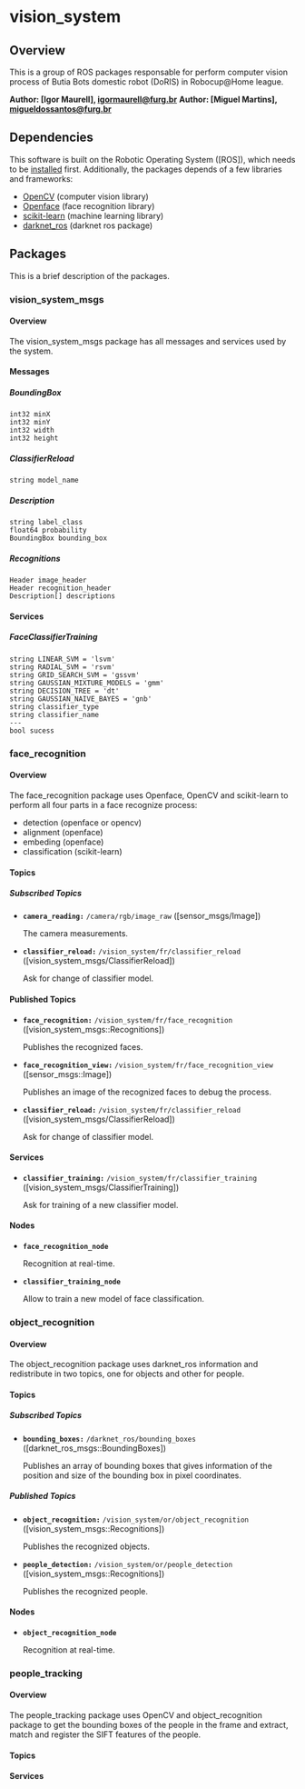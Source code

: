 # vision_system

## Overview
This is a group of ROS packages responsable for perform computer vision process of Butia Bots domestic robot (DoRIS) in Robocup@Home league. 

**Author: [Igor Maurell], igormaurell@furg.br**
**Author: [Miguel Martins], migueldossantos@furg.br**

## Dependencies
This software is built on the Robotic Operating System ([ROS]), which needs to be [installed](http://wiki.ros.org) first. Additionally, the packages depends of a few libraries and frameworks:

- [OpenCV](http://opencv.org/) (computer vision library)
- [Openface](https://cmusatyalab.github.io/openface/) (face recognition library)
- [scikit-learn](http://scikit-learn.org/stable/) (machine learning library)
- [darknet_ros](https://github.com/leggedrobotics/darknet_ros) (darknet ros package)

## Packages
This is a brief description of the packages. 

### vision_system_msgs
#### Overview
The vision_system_msgs package has all messages and services used by the system.
#### Messages
##### BoundingBox
    int32 minX
    int32 minY
    int32 width
    int32 height

##### ClassifierReload
    string model_name

##### Description
    string label_class
    float64 probability
    BoundingBox bounding_box

##### Recognitions
    Header image_header
    Header recognition_header
    Description[] descriptions

#### Services
##### FaceClassifierTraining
    string LINEAR_SVM = 'lsvm'
    string RADIAL_SVM = 'rsvm'
    string GRID_SEARCH_SVM = 'gssvm'
    string GAUSSIAN_MIXTURE_MODELS = 'gmm'
    string DECISION_TREE = 'dt'
    string GAUSSIAN_NAIVE_BAYES = 'gnb'
    string classifier_type
    string classifier_name
    ---
    bool sucess

### face_recognition
#### Overview
The face_recognition package uses Openface, OpenCV and scikit-learn to perform all four parts in a face recognize process:
- detection (openface or opencv)
- alignment (openface)
- embeding (openface)
- classification (scikit-learn)

#### Topics
##### Subscribed Topics
* **`camera_reading:`** `/camera/rgb/image_raw` ([sensor_msgs/Image])

    The camera measurements.

* **`classifier_reload:`** `/vision_system/fr/classifier_reload` ([vision_system_msgs/ClassifierReload])

    Ask for change of classifier model.

#### Published Topics
* **`face_recognition:`** `/vision_system/fr/face_recognition` ([vision_system_msgs::Recognitions])

    Publishes the recognized faces.

* **`face_recognition_view:`** `/vision_system/fr/face_recognition_view` ([sensor_msgs::Image])

    Publishes an image of the recognized faces to debug the process.

* **`classifier_reload:`** `/vision_system/fr/classifier_reload` ([vision_system_msgs/ClassifierReload])

    Ask for change of classifier model.
    
#### Services
* **`classifier_training:`** `/vision_system/fr/classifier_training` ([vision_system_msgs/ClassifierTraining])

    Ask for training of a new classifier model.
#### Nodes
* **`face_recognition_node`**

    Recognition at real-time.
* **`classifier_training_node`**

    Allow to train a new model of face classification.
    
### object_recognition
#### Overview
The object_recognition package uses darknet_ros information and redistribute in two topics, one for objects and other for people.
#### Topics
##### Subscribed Topics
* **`bounding_boxes:`** `/darknet_ros/bounding_boxes` ([darknet_ros_msgs::BoundingBoxes])

    Publishes an array of bounding boxes that gives information of the position and size of the bounding box in pixel coordinates.
##### Published Topics
* **`object_recognition:`** `/vision_system/or/object_recognition` ([vision_system_msgs::Recognitions])

    Publishes the recognized objects.
    
* **`people_detection:`** `/vision_system/or/people_detection` ([vision_system_msgs::Recognitions])

    Publishes the recognized people.
#### Nodes
* **`object_recognition_node`**

    Recognition at real-time.
### people_tracking
#### Overview
The people_tracking package uses OpenCV and object_recognition package to get the bounding boxes of the people in the frame and extract, match and register the SIFT features of the people.
#### Topics
#### Services
